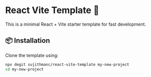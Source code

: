 # React Vite Template 🚀

This is a minimal React + Vite starter template for fast development.

## 📦 Installation

Clone the template using:

```bash
npx degit sujithmanc/react-vite-template my-new-project
cd my-new-project
```
